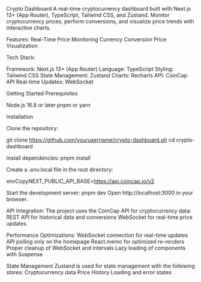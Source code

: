 Crypto Dashboard
A real-time cryptocurrency dashboard built with Next.js 13+ (App Router), TypeScript, Tailwind CSS, and Zustand. Monitor cryptocurrency prices, perform conversions, and visualize price trends with interactive charts.

Features:
Real-Time Price Monitoring
Currency Conversion
Price Visualization

Tech Stack:

Framework: Next.js 13+ (App Router)
Language: TypeScript
Styling: Tailwind CSS
State Management: Zustand
Charts: Recharts
API: CoinCap API
Real-time Updates: WebSocket

Getting Started
Prerequisites

Node.js 16.8 or later
pnpm or yarn

Installation

Clone the repository:

git clone https://github.com/yourusername/crypto-dashboard.git
cd crypto-dashboard

Install dependencies:
pnpm install

Create a .env.local file in the root directory:

envCopyNEXT_PUBLIC_API_BASE=https://api.coincap.io/v2

Start the development server:
pnpm dev
Open http://localhost:3000 in your browser.

API Integration:
The project uses the CoinCap API for cryptocurrency data:
REST API for historical data and conversions
WebSocket for real-time price updates

Performance Optimizations:
WebSocket connection for real-time updates
API polling only on the homepage
React.memo for optimized re-renders
Proper cleanup of WebSocket and intervals
Lazy loading of components with Suspense

State Management
Zustand is used for state management with the following stores:
Cryptocurrency data
Price History
Loading and error states
